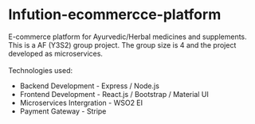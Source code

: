 # Infution-ecommercce-platform
E-commerce platform for Ayurvedic/Herbal medicines and supplements. This is a AF (Y3S2) group project. The group size is 4 and the project developed as microservices.
<br></br>
Technologies used:
<ul>
  <li>Backend Development - Express / Node.js</li>
  <li>Frontend Development - React.js / Bootstrap / Material UI</li>
  <li>Microservices Intergration - WSO2 EI </li>
  <li>Payment Gateway - Stripe</li>
</ul>

